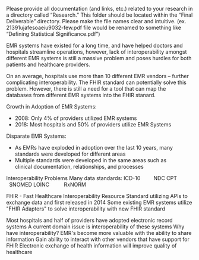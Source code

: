 Please provide all documentation (and links, etc.) related to your research in a directory called “Research.” This folder should be located within the “Final Deliverable” directory. Please make the file names clear and intuitive. (ex. 21391ujafesoaeiu9032-few.pdf file would be renamed to something like “Defining Statistical Significance.pdf”)

EMR systems have existed for a long time, and have helped doctors and hospitals streamline operations, however, lack of interoperability amongst different EMR systems is still a massive problem and poses hurdles for both patients and healthcare providers.


On an average, hospitals use more than 10 different EMR vendors – further complicating interoperability. The FHIR standard can potentially solve this problem. However, there is still a need for a tool that can map the databases from different EMR systems into the FHIR stanard.

Growth in Adoption of EMR Systems:
* 2008: Only 4% of providers utilized EMR systems
* 2018: Most hospitals and 50% of providers utilize EMR Systems

Disparate EMR Systems:
* As EMRs have exploded in adoption over the last 10 years, many standards were developed for different areas
* Multiple standards were developed in the same areas such as clinical documentation, relationships, and processes

Interoperability Problems
Many data standards:
ICD-10         NDC
CPT              SNOMED
LOINC          RxNORM

FHIR - Fast Healthcare Interoperability Resource
Standard utilizing APIs to exchange data and first released in 2014
Some existing EMR systems utilize "FHIR Adapters" to solve interoperability with new FHIR standard

Most hospitals and half of providers have adopted electronic record systems
A current domain issue is interoperability of these systems
Why have interoperability?
EMR's become more valuable with the ability to share information
Gain ability to interact with other vendors that have support for FHIR
Electronic exchange of health information will improve quality of healthcare
